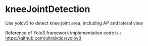 # kneeJointDetection
Use yolov3 to detect knee joint area, including AP and lateral view

Reference of Yolo3 framework implementation code is : https://github.com/ultralytics/yolov3
